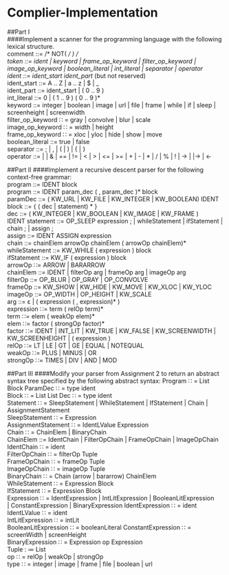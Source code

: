 # Complier-Implementation

##Part I  
####Implement a scanner for the programming language with the following lexical structure.  
comment ::=  /*  NOT( */ )*  */  
token ::= ident | keyword  | frame_op_keyword  | filter_op_keyword  | image_op_keyword  | boolean_literal | int_literal  | separator  | operator  
ident ::= ident_start ident_part* (but not reserved)  
ident_start ::=  A  ..  Z  |  a  ..  z  |  $  |  _  
ident_part ::= ident_start | (  0  ..  9  )  
int_literal ::=  0  | ( 1 .. 9 ) ( 0 .. 9 )*  
keyword ::=  integer  |  boolean  |  image  |  url  |  file  |  frame  |  while  |  if  |  sleep  |  screenheight  |    screenwidth   
filter_op_keyword  ∷ =  gray  |  convolve  |  blur  |  scale  
image_op_keyword  ∷ =  width  |  height  
frame_op_keyword  ∷ =  xloc  |  yloc  |  hide  |  show  |  move  
boolean_literal ::=  true  |  false  
separator ::=  ;  |  ,  | (  |  )  |  {  |  }  
operator ::=  |  |  &   |  ==  |  !=  |  <  |  >  |  <=  |  >=  |  +  |  -   |  *   |  /   |  %  |  !  |  ->  |  |->  |  <-



##Part II
####Implement a recursive descent parser for the following context-free grammar:  
program ::=  IDENT  block  
program ::=  IDENT  param_dec (  ,   param_dec )* block  
paramDec ::= (  KW_URL  |  KW_FILE  |  KW_INTEGER  |  KW_BOOLEAN)   IDENT  
block ::=  {  ( dec | statement) *  }  
dec ::= (  KW_INTEGER  |  KW_BOOLEAN  |  KW_IMAGE  |  KW_FRAME )     
IDENT statement ::=  OP_SLEEP  expression ;    | whileStatement | ifStatement | chain  ;  | assign  ;   
assign ::=  IDENT ASSIGN  expression  
chain ::= chainElem arrowOp chainElem ( arrowOp chainElem)*  
whileStatement ::=  KW_WHILE  (  expression  )  block  
ifStatement ::=  KW_IF  (  expression )    block  
arrowOp ∷=  ARROW  |  BARARROW  
chainElem ::=  IDENT  | filterOp arg | frameOp arg | imageOp arg  
filterOp ::=  OP_BLUR  | OP_GRAY  |  OP_CONVOLVE   
frameOp ::=  KW_SHOW  |  KW_HIDE  |  KW_MOVE  |  KW_XLOC  | KW_YLOC  
imageOp ::=  OP_WIDTH  | OP_HEIGHT  |  KW_SCALE  
arg ::= ε |  (  expression (  , expression)* )   
expression ∷= term ( relOp term)*  
term ∷= elem ( weakOp elem)*   
elem ∷= factor ( strongOp factor)*  
factor ∷=  IDENT  |  INT_LIT |   KW_TRUE |   KW_FALSE  |  KW_SCREENWIDTH  |  KW_SCREENHEIGHT |   (  expression  )   
relOp ∷=  LT  |  LE  |  GT  |  GE  |  EQUAL  |  NOTEQUAL  
weakOp ∷=  PLUS  |  MINUS  |  OR  
strongOp ∷=  TIMES  |  DIV  |  AND  |  MOD  



##Part III
####Modify your parser from Assignment 2 to return an abstract syntax tree specified by the following abstract syntax:
Program  ∷ = List<ParamDec> Block ParamDec  ∷ = type ident  
Block  ∷ = List<Dec> List<Statement> Dec  ∷ = type ident  
Statement  ∷ = SleepStatement | WhileStatement | IfStatement | Chain | AssignmentStatement  
SleepStatement  ∷ = Expression  
AssignmentStatement  ∷ = IdentLValue Expression  
Chain  ∷ = ChainElem | BinaryChain  
ChainElem ::= IdentChain | FilterOpChain | FrameOpChain | ImageOpChain IdentChain  ∷ = ident  
FilterOpChain  ∷ = filterOp Tuple  
FrameOpChain  ∷ = frameOp Tuple  
ImageOpChain  ∷ = imageOp Tuple  
BinaryChain  ∷ = Chain (arrow | bararrow) ChainElem  
WhileStatement  ∷ = Expression Block  
IfStatement  ∷ = Expression Block  
Expression  ∷ = IdentExpression | IntLitExpression | BooleanLitExpression  
| ConstantExpression | BinaryExpression IdentExpression  ∷ = ident  
IdentLValue  ∷ = ident  
IntLitExpression  ∷ = intLit  
BooleanLitExpression  ∷ = booleanLiteral ConstantExpression  ∷ = screenWidth | screenHeight   
BinaryExpression  ∷ = Expression op Expression   
Tuple : ≔  List<Expression>  
op  ∷ = relOp | weakOp | strongOp  
type  ∷ = integer | image | frame | file | boolean | url  

